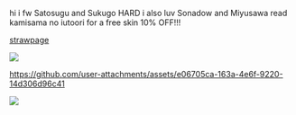 hi i fw Satosugu and Sukugo HARD i also luv Sonadow and Miyusawa
read kamisama no iutoori for a free skin 10% OFF!!! 
  
  [strawpage](https://jujutsu.straw.page) 

![](https://media.tenor.com/3Y2AW4PWg9cAAAAi/mystic-messenger-707.gif) 

https://github.com/user-attachments/assets/e06705ca-163a-4e6f-9220-14d306d96c41


![](https://files.catbox.moe/0io1ug.png) 
